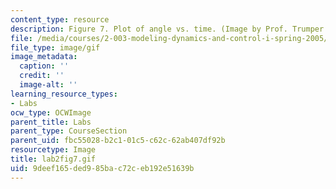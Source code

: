 ```yaml
---
content_type: resource
description: Figure 7. Plot of angle vs. time. (Image by Prof. Trumper.)
file: /media/courses/2-003-modeling-dynamics-and-control-i-spring-2005/9deef165ded985bac72ceb192e51639b_lab2fig7.gif
file_type: image/gif
image_metadata:
  caption: ''
  credit: ''
  image-alt: ''
learning_resource_types:
- Labs
ocw_type: OCWImage
parent_title: Labs
parent_type: CourseSection
parent_uid: fbc55028-b2c1-01c5-c62c-62ab407df92b
resourcetype: Image
title: lab2fig7.gif
uid: 9deef165-ded9-85ba-c72c-eb192e51639b
---
```

